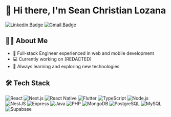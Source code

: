# 👋 Hi there, I'm Sean Christian Lozana

[![Linkedin Badge](https://img.shields.io/badge/-devzana-blue?style=flat&logo=Linkedin&logoColor=white&link=https://linkedin.com/in/devzana/)](https://linkedin.com/in/devzana/)
[![Gmail Badge](https://img.shields.io/badge/-lozanascbusiness@gmail.com-c14438?style=flat&logo=Gmail&logoColor=white&link=mailto:lozanasc@gmail.com)](mailto:lozanascbusiness@gmail.com)

## 👨‍💻 About Me

- 🚀 Full-stack Engineer experienced in web and mobile development
- 💻 Currently working on [REDACTED]
- 🌱 Always learning and exploring new technologies

## 🛠 Tech Stack
![React](https://img.shields.io/badge/-React-61DAFB?style=flat&logo=react&logoColor=black)
![Next.js](https://img.shields.io/badge/-Next.js-000000?style=flat&logo=next.js)
![React Native](https://img.shields.io/badge/-React_Native-61DAFB?style=flat&logo=react&logoColor=black)
![Flutter](https://img.shields.io/badge/-Flutter-02569B?style=flat&logo=flutter)
![TypeScript](https://img.shields.io/badge/-TypeScript-3178C6?style=flat&logo=typescript&logoColor=white)
![Node.js](https://img.shields.io/badge/-Node.js-339933?style=flat&logo=node.js&logoColor=white)
![NestJS](https://img.shields.io/badge/-NestJS-E0234E?style=flat&logo=nestjs)
![Express](https://img.shields.io/badge/-Express-000000?style=flat&logo=express)
![Java](https://img.shields.io/badge/-Java-007396?style=flat&logo=java)
![PHP](https://img.shields.io/badge/-PHP-777BB4?style=flat&logo=php&logoColor=white)
![MongoDB](https://img.shields.io/badge/-MongoDB-47A248?style=flat&logo=mongodb&logoColor=white)
![PostgreSQL](https://img.shields.io/badge/-PostgreSQL-336791?style=flat&logo=postgresql&logoColor=white)
![MySQL](https://img.shields.io/badge/-MySQL-4479A1?style=flat&logo=mysql&logoColor=white)
![Supabase](https://img.shields.io/badge/-Supabase-3ECF8E?style=flat&logo=supabase&logoColor=white)

